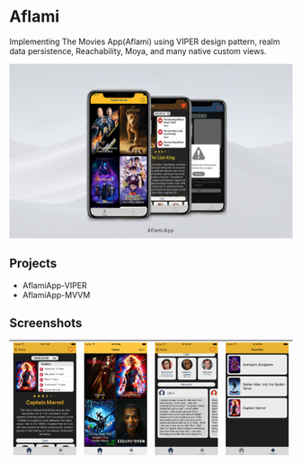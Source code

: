# Aflami
Implementing The Movies App(Aflami) using VIPER design pattern, realm data persistence, Reachability, Moya, and many native custom views.

![alt Poster](https://github.com/ahmdmhasn/Aflami/blob/master/Screenshots/00.png?raw=true)

## Projects
- AflamiApp-VIPER
- AflamiApp-MVVM

## Screenshots

| ![](https://github.com/ahmdmhasn/Aflami/blob/master/Screenshots/01.png) | ![](https://github.com/ahmdmhasn/Aflami/blob/master/Screenshots/02.png) | ![](https://github.com/ahmdmhasn/Aflami/blob/master/Screenshots/03.png)  | ![](https://github.com/ahmdmhasn/Aflami/blob/master/Screenshots/04.png) |
| ------------- | ------------- | ------------- | ------------- |
